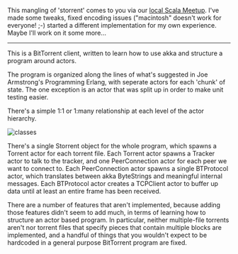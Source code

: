 This mangling of 'storrent' comes to you via our [local Scala Meetup](http://www.meetup.com/vancouver-scala/events/223245900/).   I've made some tweaks, fixed encoding issues ("macintosh" doesn't work for everyone! ;-) started a different implementation for my own experience.   Maybe I'll work on it some more...

-----------------

This is a BitTorrent client, written to learn how to use akka and structure a program around actors.

The program is organized along the lines of what's suggested in Joe Armstrong's Programming Erlang, with seperate actors for each 'chunk' of state. The one exception is an actor that was split up in order to make unit testing easier.

There's a simple 1:1 or 1:many relationship at each level of the actor hierarchy.

![classes](https://github.com/danluu/storrent/raw/screenshot/classes.png)

There's a single Storrent object for the whole program, which spawns a Torrent actor for each torrent file. Each Torrent actor spawns a Tracker actor to talk to the tracker, and one PeerConnection actor for each peer we want to connect to. Each PeerConnection actor spawns a single BTProtocol actor, which translates between akka ByteStrings and meaningful internal messages. Each BTProtocol actor creates a TCPClient actor to buffer up data until at least an entire frame has been received.

There are a number of features that aren't implemented, because adding those features didn't seem to add much, in terms of learning how to structure an actor based program. In particular, neither multiple-file torrents aren't nor torrent files that specify pieces that contain multiple blocks are implemented, and a handful of things that you wouldn't expect to be hardcoded in a general purpose BitTorrent program are fixed.
